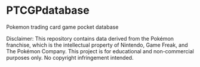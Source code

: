 # PTCGPdatabase
Pokemon trading card game pocket database

Disclaimer: This repository contains data derived from the Pokémon franchise, which is the intellectual property of Nintendo, Game Freak, and The Pokémon Company. This project is for educational and non-commercial purposes only. No copyright infringement intended.
